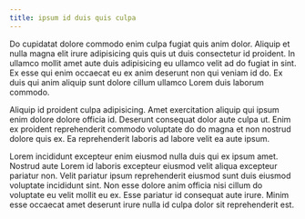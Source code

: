 ```yaml
---
title: ipsum id duis quis culpa
---
```


Do cupidatat dolore commodo enim culpa fugiat quis anim dolor. Aliquip et nulla magna elit irure adipisicing quis quis ut duis consectetur id proident. In ullamco mollit amet aute duis adipisicing eu ullamco velit ad do fugiat in sint. Ex esse qui enim occaecat eu ex anim deserunt non qui veniam id do. Ex duis qui anim aliquip sunt dolore cillum ullamco Lorem duis laborum commodo.

Aliquip id proident culpa adipisicing. Amet exercitation aliquip qui ipsum enim dolore dolore officia id. Deserunt consequat dolor aute culpa ut. Enim ex proident reprehenderit commodo voluptate do do magna et non nostrud dolore quis ex. Ea reprehenderit laboris ad labore velit ea aute ipsum.

Lorem incididunt excepteur enim eiusmod nulla duis qui ex ipsum amet. Nostrud aute Lorem id laboris excepteur eiusmod velit aliqua excepteur pariatur non. Velit pariatur ipsum reprehenderit eiusmod sunt duis eiusmod voluptate incididunt sint. Non esse dolore anim officia nisi cillum do voluptate eu velit mollit eu ex. Esse pariatur id consequat aute irure. Minim esse occaecat amet deserunt irure nulla id culpa dolor sit reprehenderit est.